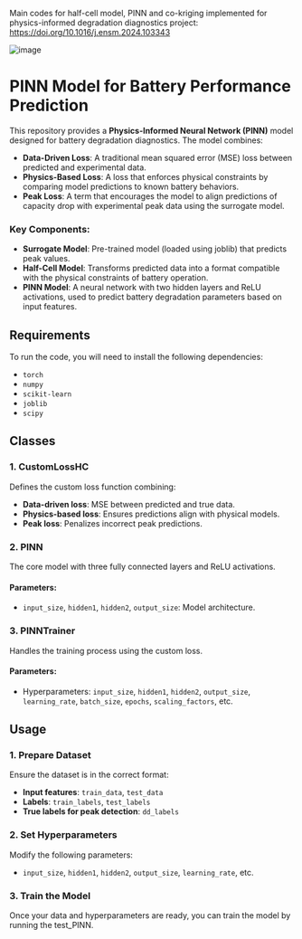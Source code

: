 Main codes for half-cell model, PINN and co-kriging implemented for physics-informed degradation diagnostics project: https://doi.org/10.1016/j.ensm.2024.103343


![image](https://github.com/user-attachments/assets/44d05150-5d04-43ea-9423-c6a1544b2db6)



# PINN Model for Battery Performance Prediction

This repository provides a **Physics-Informed Neural Network (PINN)** model designed for battery degradation diagnostics. The model combines:

- **Data-Driven Loss**: A traditional mean squared error (MSE) loss between predicted and experimental data.
- **Physics-Based Loss**: A loss that enforces physical constraints by comparing model predictions to known battery behaviors.
- **Peak Loss**: A term that encourages the model to align predictions of capacity drop with experimental peak data using the surrogate model.

### Key Components:

- **Surrogate Model**: Pre-trained model (loaded using joblib) that predicts peak values.
- **Half-Cell Model**: Transforms predicted data into a format compatible with the physical constraints of battery operation.
- **PINN Model**: A neural network with two hidden layers and ReLU activations, used to predict battery degradation parameters based on input features.

## Requirements

To run the code, you will need to install the following dependencies:

- `torch`
- `numpy`
- `scikit-learn`
- `joblib`
- `scipy`

## Classes

### 1. CustomLossHC
Defines the custom loss function combining:
- **Data-driven loss**: MSE between predicted and true data.
- **Physics-based loss**: Ensures predictions align with physical models.
- **Peak loss**: Penalizes incorrect peak predictions.

### 2. PINN
The core model with three fully connected layers and ReLU activations.

#### Parameters:
- `input_size`, `hidden1`, `hidden2`, `output_size`: Model architecture.

### 3. PINNTrainer
Handles the training process using the custom loss.

#### Parameters:
- Hyperparameters: `input_size`, `hidden1`, `hidden2`, `output_size`, `learning_rate`, `batch_size`, `epochs`, `scaling_factors`, etc.

## Usage

### 1. Prepare Dataset
Ensure the dataset is in the correct format:
- **Input features**: `train_data`, `test_data`
- **Labels**: `train_labels`, `test_labels`
- **True labels for peak detection**: `dd_labels`

### 2. Set Hyperparameters
Modify the following parameters:
- `input_size`, `hidden1`, `hidden2`, `output_size`, `learning_rate`, etc.


### 3. Train the Model
Once your data and hyperparameters are ready, you can train the model by running the test_PINN.

